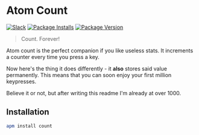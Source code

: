 # Atom Count

[![Slack](https://slack.dodekeract.com/badge.svg)](https://slack.dodekeract.com)
[![Package Installs](https://img.shields.io/apm/dm/count.svg?style=flat-square)](https://atom.io/packages/count)
[![Package Version](https://img.shields.io/apm/v/count.svg?style=flat-square)](https://atom.io/packages/count)

> Count. Forever!

Atom count is the perfect companion if you like useless stats. It increments a counter every time you press a key.

Now here's the thing it does differently - it **also** stores said value permanently. This means that you can soon enjoy your first million keypresses.

Believe it or not, but after writing this readme I'm already at over 1000.

## Installation

```bash
apm install count
```
